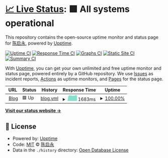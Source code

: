 # [📈 Live Status](https://chenishr.github.io/upptime): <!--live status--> **🟩 All systems operational**

This repository contains the open-source uptime monitor and status page for [陈启永](https://blog.chenishr.com), powered by [Upptime](https://github.com/upptime/upptime).

[![Uptime CI](https://github.com/koj-co/upptime/workflows/Uptime%20CI/badge.svg)](https://github.com/koj-co/upptime/actions?query=workflow%3A%22Uptime+CI%22)
[![Response Time CI](https://github.com/koj-co/upptime/workflows/Response%20Time%20CI/badge.svg)](https://github.com/koj-co/upptime/actions?query=workflow%3A%22Response+Time+CI%22)
[![Graphs CI](https://github.com/koj-co/upptime/workflows/Graphs%20CI/badge.svg)](https://github.com/koj-co/upptime/actions?query=workflow%3A%22Graphs+CI%22)
[![Static Site CI](https://github.com/koj-co/upptime/workflows/Static%20Site%20CI/badge.svg)](https://github.com/koj-co/upptime/actions?query=workflow%3A%22Static+Site+CI%22)
[![Summary CI](https://github.com/koj-co/upptime/workflows/Summary%20CI/badge.svg)](https://github.com/koj-co/upptime/actions?query=workflow%3A%22Summary+CI%22)

With [Upptime](https://upptime.js.org), you can get your own unlimited and free uptime monitor and status page, powered entirely by a GitHub repository. We use [Issues](https://github.com/chenishr/upptime/issues) as incident reports, [Actions](https://github.com/chenishr/upptime/actions) as uptime monitors, and [Pages](https://chenishr.github.io/upptime) for the status page.

<!--start: status pages-->
<!-- This summary is generated by Upptime (https://github.com/upptime/upptime) -->
<!-- Do not edit this manually, your changes will be overwritten -->
<!-- prettier-ignore -->
| URL | Status | History | Response Time | Uptime |
| --- | ------ | ------- | ------------- | ------ |
| <img alt="" src="https://favicons.githubusercontent.com/blog.chenishr.com" height="13"> [Blog](https://blog.chenishr.com) | 🟩 Up | [blog.yml](https://github.com/chenishr/uptime/commits/master/history/blog.yml) | <details><summary><img alt="Response time graph" src="./graphs/blog/response-time-week.png" height="20"> 1683ms</summary><br><a href="https://chenishr.github.io/uptime/history/blog"><img alt="Response time 1683" src="https://img.shields.io/endpoint?url=https%3A%2F%2Fraw.githubusercontent.com%2Fchenishr%2Fuptime%2Fmaster%2Fapi%2Fblog%2Fresponse-time.json"></a><br><a href="https://chenishr.github.io/uptime/history/blog"><img alt="24-hour response time 1512" src="https://img.shields.io/endpoint?url=https%3A%2F%2Fraw.githubusercontent.com%2Fchenishr%2Fuptime%2Fmaster%2Fapi%2Fblog%2Fresponse-time-day.json"></a><br><a href="https://chenishr.github.io/uptime/history/blog"><img alt="7-day response time 1683" src="https://img.shields.io/endpoint?url=https%3A%2F%2Fraw.githubusercontent.com%2Fchenishr%2Fuptime%2Fmaster%2Fapi%2Fblog%2Fresponse-time-week.json"></a><br><a href="https://chenishr.github.io/uptime/history/blog"><img alt="30-day response time 1683" src="https://img.shields.io/endpoint?url=https%3A%2F%2Fraw.githubusercontent.com%2Fchenishr%2Fuptime%2Fmaster%2Fapi%2Fblog%2Fresponse-time-month.json"></a><br><a href="https://chenishr.github.io/uptime/history/blog"><img alt="1-year response time 1683" src="https://img.shields.io/endpoint?url=https%3A%2F%2Fraw.githubusercontent.com%2Fchenishr%2Fuptime%2Fmaster%2Fapi%2Fblog%2Fresponse-time-year.json"></a></details> | <details><summary><a href="https://chenishr.github.io/uptime/history/blog">100.00%</a></summary><a href="https://chenishr.github.io/uptime/history/blog"><img alt="All-time uptime 100.00%" src="https://img.shields.io/endpoint?url=https%3A%2F%2Fraw.githubusercontent.com%2Fchenishr%2Fuptime%2Fmaster%2Fapi%2Fblog%2Fuptime.json"></a><br><a href="https://chenishr.github.io/uptime/history/blog"><img alt="24-hour uptime 100.00%" src="https://img.shields.io/endpoint?url=https%3A%2F%2Fraw.githubusercontent.com%2Fchenishr%2Fuptime%2Fmaster%2Fapi%2Fblog%2Fuptime-day.json"></a><br><a href="https://chenishr.github.io/uptime/history/blog"><img alt="7-day uptime 100.00%" src="https://img.shields.io/endpoint?url=https%3A%2F%2Fraw.githubusercontent.com%2Fchenishr%2Fuptime%2Fmaster%2Fapi%2Fblog%2Fuptime-week.json"></a><br><a href="https://chenishr.github.io/uptime/history/blog"><img alt="30-day uptime 100.00%" src="https://img.shields.io/endpoint?url=https%3A%2F%2Fraw.githubusercontent.com%2Fchenishr%2Fuptime%2Fmaster%2Fapi%2Fblog%2Fuptime-month.json"></a><br><a href="https://chenishr.github.io/uptime/history/blog"><img alt="1-year uptime 100.00%" src="https://img.shields.io/endpoint?url=https%3A%2F%2Fraw.githubusercontent.com%2Fchenishr%2Fuptime%2Fmaster%2Fapi%2Fblog%2Fuptime-year.json"></a></details>

<!--end: status pages-->

[**Visit our status website →**](https://chenishr.github.io/upptime)

## 📄 License

- Powered by: [Upptime](https://github.com/upptime/upptime)
- Code: [MIT](./LICENSE) © [陈启永](https://blog.chenishr.com)
- Data in the `./history` directory: [Open Database License](https://opendatacommons.org/licenses/odbl/1-0/)

